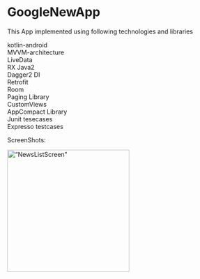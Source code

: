 # GoogleNewApp
This App implemented using following technologies and libraries

kotlin-android<br>
MVVM-architecture<br>
LiveData<br>
RX Java2<br>
Dagger2 DI<br>
Retrofit<br>
Room<br>
Paging Library<br>
CustomViews<br>
AppCompact Library<br>
Junit tesecases<br>
Expresso testcases<br>

ScreenShots:
<p >
  <img src="https://user-images.githubusercontent.com/2506261/49636565-42f50580-fa03-11e8-886e-29cc51fd586f.gif" width="280" title=“NewsListScreen">
</p>
